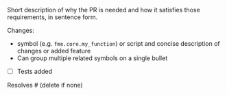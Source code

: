 Short description of why the PR is needed and how it satisfies those requirements, in sentence form.

Changes:
- symbol (e.g. `fme.core.my_function`) or script and concise description of changes or added feature
- Can group multiple related symbols on a single bullet

- [ ] Tests added

Resolves #<github issues> (delete if none)
